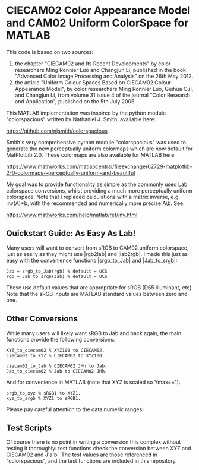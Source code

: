 CIECAM02 Color Appearance Model and CAM02 Uniform ColorSpace for MATLAB
=======================================================================

This code is based on two sources:

1. the chapter "CIECAM02 and Its Recent Developments" by color
   researchers Ming Ronnier Luo and Changjun Li, published in the book
   "Advanced Color Image Processing and Analysis" on the 26th May 2012.
2. the article "Uniform Colour Spaces Based on CIECAM02
   Colour Appearance Model", by color researchers Ming Ronnier Luo,
   Guihua Cui, and Changjun Li, from volume 31 issue 4 of the journal
   "Color Research and Application", published on the 5th July 2006.

This MATLAB implementation was inspired by the python module
"colorspacious" written by Nathaniel J. Smith, available here:

https://github.com/njsmith/colorspacious

Smith's very comprehensive python module "colorspacious" was used to
generate the new perceptually uniform colormaps which are now default
for MatPlotLib 2.0. These colormaps are also available for MATLAB here:

https://www.mathworks.com/matlabcentral/fileexchange/62729-matplotlib-2-0-colormaps--perceptually-uniform-and-beautiful

My goal was to provide functionality as simple as the commonly used Lab
colorspace conversions, whilst providing a much more perceptually uniform
colorspace. Note that I replaced calculations with a matrix inverse, e.g.
inv(A)*b, with the recommended and numerically more precise A\b. See:

https://www.mathworks.com/help/matlab/ref/inv.html

Quickstart Guide: As Easy As Lab!
---------------------------------

Many users will want to convert from sRGB to CAM02 uniform colorspace,
just as easily as they might use |rgb2lab| and |lab2rgb|. I made this just
as easy with the convenience functions |srgb_to_Jab| and |Jab_to_srgb|:

    Jab = srgb_to_Jab(rgb) % default = UCS
    rgb = Jab_to_srgb(Jab) % default = UCS

These use default values that are appropriate for sRGB (D65 illuminant, etc).
Note that the sRGB inputs are MATLAB standard values between zero and one.

Other Conversions
-----------------

While many users will likely want sRGB to Jab and back again, the
main functions provide the following conversions:

    XYZ_to_ciecam02 % XYZ100 to CIECAM02.
    ciecam02_to_XYZ % CIECAM02 to XYZ100.

    ciecam02_to_Jab % CIECAM02 JMh to Jab.
    Jab_to_ciecam02 % Jab to CIECAM02 JMh.

And for convenience in MATLAB (note that XYZ is scaled so Ymax==1):

    srgb_to_xyz % sRGB1 to XYZ1.
    xyz_to_srgb % XYZ1 to sRGB1.

Please pay careful attention to the data numeric ranges!

Test Scripts
------------

Of course there is no point in writing a conversion this complex without
testing it thoroughly: test functions check the conversion between XYZ
and CIECAM02 and J'a'b'. The test values are those referenced in
"colorspacious", and the test functions are included in this repository.
